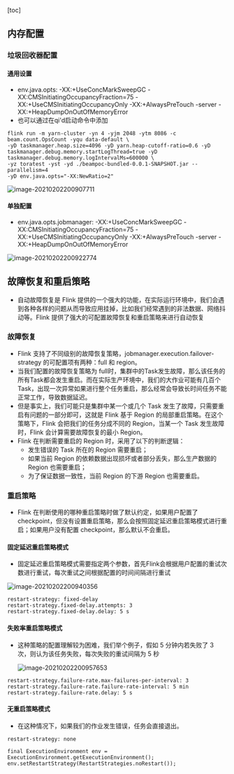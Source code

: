 [toc]
## 内存配置
### 垃圾回收器配置
#### 通用设置
-  env.java.opts: -XX:+UseConcMarkSweepGC -XX:CMSInitiatingOccupancyFraction=75 -XX:+UseCMSInitiatingOccupancyOnly -XX:+AlwaysPreTouch -server -XX:+HeapDumpOnOutOfMemoryError
- 也可以通过在qi'd启动命令中添加
```
flink run -m yarn-cluster -yn 4 -yjm 2048 -ytm 8086 -c beam.count.OpsCount -yqu data-default \
-yD taskmanager.heap.size=4096 -yD yarn.heap-cutoff-ratio=0.6 -yD taskmanager.debug.memory.startLogThread=true -yD taskmanager.debug.memory.logIntervalMs=600000 \
-yz toratest -yst -yd ./beampoc-bundled-0.0.1-SNAPSHOT.jar --parallelism=4
-yD env.java.opts="-XX:NewRatio=2"
```
![image-20210202200907711](https://kingcall.oss-cn-hangzhou.aliyuncs.com/blog/img/image-20210202200907711.png)

#### 单独配置
- env.java.opts.jobmanager: -XX:+UseConcMarkSweepGC -XX:CMSInitiatingOccupancyFraction=75 -XX:+UseCMSInitiatingOccupancyOnly -XX:+AlwaysPreTouch -server -XX:+HeapDumpOnOutOfMemoryError

![image-20210202200922774](https://kingcall.oss-cn-hangzhou.aliyuncs.com/blog/img/image-20210202200922774.png)

## 故障恢复和重启策略
- 自动故障恢复是 Flink 提供的一个强大的功能，在实际运行环境中，我们会遇到各种各样的问题从而导致应用挂掉，比如我们经常遇到的非法数据、网络抖动等。Flink 提供了强大的可配置故障恢复和重启策略来进行自动恢复

### 故障恢复
- Flink 支持了不同级别的故障恢复策略，jobmanager.execution.failover-strategy 的可配置项有两种：full 和 region。
- 当我们配置的故障恢复策略为 full时，集群中的Task发生故障，那么该任务的所有Task都会发生重启。而在实际生产环境中，我们的大作业可能有几百个Task，出现一次异常如果进行整个任务重启，那么经常会导致长时间任务不能正常工作，导致数据延迟。
- 但是事实上，我们可能只是集群中某一个或几个 Task 发生了故障，只需要重启有问题的一部分即可，这就是 Flink 基于 Region 的局部重启策略。在这个策略下，Flink 会把我们的任务分成不同的 Region，当某一个 Task 发生故障时，Flink 会计算需要故障恢复的最小 Region。
- Flink 在判断需要重启的 Region 时，采用了以下的判断逻辑：
    - 发生错误的 Task 所在的 Region 需要重启；
    - 如果当前 Region 的依赖数据出现损坏或者部分丢失，那么生产数据的 Region 也需要重启；
    - 为了保证数据一致性，当前 Region 的下游 Region 也需要重启。


### 重启策略
- Flink 在判断使用的哪种重启策略时做了默认约定，如果用户配置了 checkpoint，但没有设置重启策略，那么会按照固定延迟重启策略模式进行重启；如果用户没有配置 checkpoint，那么默认不会重启。

#### 固定延迟重启策略模式
- 固定延迟重启策略模式需要指定两个参数，首先Flink会根据用户配置的重试次数进行重试，每次重试之间根据配置的时间间隔进行重试

![image-20210202200940356](https://kingcall.oss-cn-hangzhou.aliyuncs.com/blog/img/image-20210202200940356.png)
```
restart-strategy: fixed-delay
restart-strategy.fixed-delay.attempts: 3
restart-strategy.fixed-delay.delay: 5 s
```
#### 失败率重启策略模式
- 这种策略的配置理解较为困难，我们举个例子，假如 5 分钟内若失败了 3 次，则认为该任务失败，每次失败的重试间隔为 5 秒

  ![image-20210202200957653](https://kingcall.oss-cn-hangzhou.aliyuncs.com/blog/img/image-20210202200957653.png)
```
restart-strategy.failure-rate.max-failures-per-interval: 3
restart-strategy.failure-rate.failure-rate-interval: 5 min
restart-strategy.failure-rate.delay: 5 s
```
#### 无重启策略模式
- 在这种情况下，如果我们的作业发生错误，任务会直接退出。
```
restart-strategy: none
```
```
final ExecutionEnvironment env = ExecutionEnvironment.getExecutionEnvironment();
env.setRestartStrategy(RestartStrategies.noRestart());
```